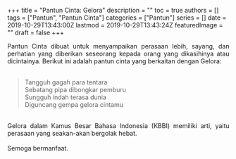 +++
title = "Pantun Cinta: Gelora"
description = ""
toc = true
authors = []
tags = ["Pantun", "Pantun Cinta"]
categories = ["Pantun"]
series = []
date = 2019-10-29T13:43:00Z
lastmod = 2019-10-29T13:43:24Z
featuredImage = ""
draft = false
+++

<div style="text-align: justify;">Pantun Cinta dibuat untuk menyampaikan perasaan lebih, sayang, dan perhatian yang diberikan seseorang kepada orang yang dikasihinya atau dicintainya. Berikut ini adalah pantun cinta yang berkaitan dengan Gelora:<br /><br />
<blockquote class="tr_bq">Tangguh gagah para tentara<br />Sebatang pipa dibongkar pemburu<br />Sungguh indah terasa dunia<br />Diguncang gempa gelora cintamu</blockquote><br />
Gelora dalam Kamus Besar Bahasa Indonesia (KBBI) memiliki arti, yaitu perasaan yang seakan-akan bergolak hebat.<br /><br />
Semoga bermanfaat.</div>
